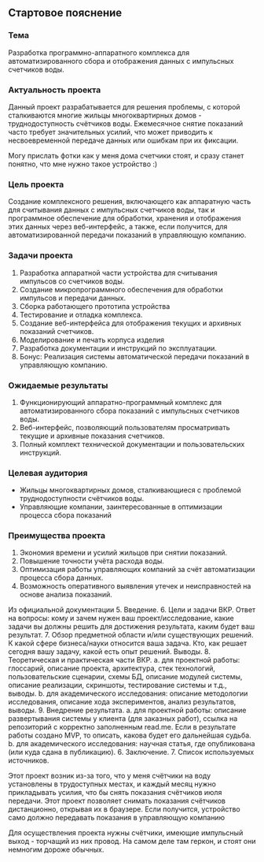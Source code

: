 ## Стартовое пояснение

### Тема
Разработка программно-аппаратного комплекса для автоматизированного сбора и отображения данных с импульсных счетчиков воды.
### Актуальность проекта
Данный проект разрабатывается для решения проблемы, с которой сталкиваются многие жильцы многоквартирных домов - труднодоступность счётчиков воды. Ежемесячное снятие показаний часто требует значительных усилий, что может приводить к несвоевременной передаче данных или ошибкам при их фиксации.

Могу прислать фотки как у меня дома счетчики стоят, и сразу станет понятно, что мне нужно такое устройство :) 

### Цель проекта
Создание комплексного решения, включающего как аппаратную часть для считывания данных с импульсных счетчиков воды, так и программное обеспечение для обработки, хранения и отображения этих данных через веб-интерфейс, а также, если получится, для автоматизированной передачи показаний в управляющую компанию.

### Задачи проекта

1. Разработка аппаратной части устройства для считывания импульсов со счетчиков воды.
2. Создание микропрограммного обеспечения для обработки импульсов и передачи данных.
3. Сборка работающего прототипа устройства 
4. Тестирование и отладка комплекса.
5. Создание веб-интерфейса для отображения текущих и архивных показаний счетчиков.
6. Моделирование и печать корпуса изделия 
7. Разработка документации и инструкций по эксплуатации.
8. Бонус: Реализация системы автоматической передачи показаний в управляющую компанию.
### Ожидаемые результаты

1. Функционирующий аппаратно-программный комплекс для автоматизированного сбора показаний с импульсных счетчиков воды.
2. Веб-интерфейс, позволяющий пользователям просматривать текущие и архивные показания счетчиков.
3. Полный комплект технической документации и пользовательских инструкций.
### Целевая аудитория
- Жильцы многоквартирных домов, сталкивающиеся с проблемой труднодоступности счётчиков воды.
- Управляющие компании, заинтересованные в оптимизации процесса сбора показаний 

### Преимущества проекта
1. Экономия времени и усилий жильцов при снятии показаний.
2. Повышение точности учёта расхода воды.
3. Оптимизация работы управляющих компаний за счёт автоматизации процесса сбора данных.
4. Возможность оперативного выявления утечек и неисправностей на основе анализа показаний.



Из официальной документации
5. Введение. 
6. Цели и задачи ВКР. Ответ на вопросы: кому и зачем нужен ваш проект/исследование, какие задачи вы должны решить для достижения результата, каким будет ваш результат. 
7. Обзор предметной области и/или существующих решений. К какой сфере бизнеса/науки относится ваша задача. Кто, как решает сегодня вашу задачу, какой есть опыт решений. Выводы. 
8. Теоретическая и практическая части ВКР. a. для проектной работы: глоссарий, описание проекта, архитектура, стек технологий, пользовательские сценарии, схемы БД, описание модулей системы, описание реализации, скриншоты, тестирование системы и т.д., выводы. b. для академического исследования: описание методологии исследования, описание хода экспериментов, анализ результатов, выводы. 
9. Внедрение результата. 
	a. для проектной работы: описание развертывания системы у клиента (для заказных работ), ссылка на репозиторий с корректно заполненным read.me. Если в результате работы создано MVP, то описать, какова будет его дальнейшая судьба. 
	b. для академического исследования: научная статья, где опубликована (или куда сдана в публикацию). 
6. Заключение. 
7. Список используемых источников. 


Этот проект возник из-за того, что у меня счётчики на воду установлены в трудоступных местах, и каждый месяц нужно прикладывать усилия, что бы снять показания счётчиков июля передачи.
Этот проект позволяет снимать показания счётчиков дистанционно, открывая их в браузере. 
Если получится, устройство само должно передавать показания в управляющую компанию

Для осуществления проекта нужны счётчики, имеющие импульсный выход - торчащий из них провод. На самом деле там геркон, и стоят они немногим дороже обычных. 


